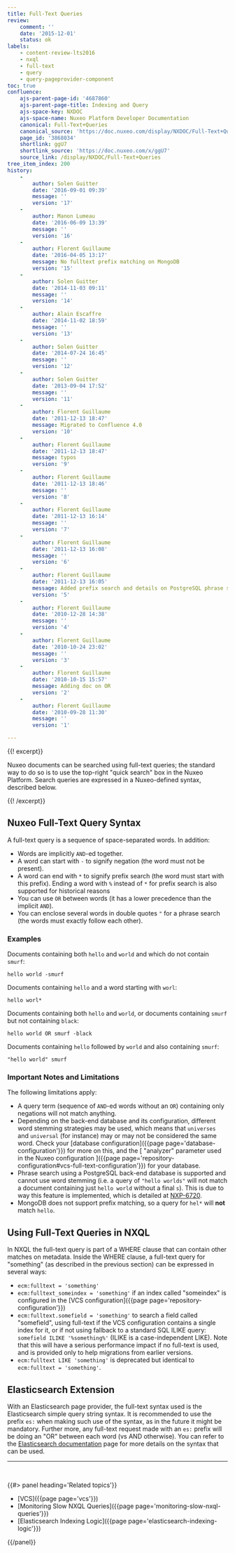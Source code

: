 ```yaml
---
title: Full-Text Queries
review:
    comment: ''
    date: '2015-12-01'
    status: ok
labels:
    - content-review-lts2016
    - nxql
    - full-text
    - query
    - query-pageprovider-component
toc: true
confluence:
    ajs-parent-page-id: '4687860'
    ajs-parent-page-title: Indexing and Query
    ajs-space-key: NXDOC
    ajs-space-name: Nuxeo Platform Developer Documentation
    canonical: Full-Text+Queries
    canonical_source: 'https://doc.nuxeo.com/display/NXDOC/Full-Text+Queries'
    page_id: '3868034'
    shortlink: ggU7
    shortlink_source: 'https://doc.nuxeo.com/x/ggU7'
    source_link: /display/NXDOC/Full-Text+Queries
tree_item_index: 200
history:
    -
        author: Solen Guitter
        date: '2016-09-01 09:39'
        message: ''
        version: '17'
    -
        author: Manon Lumeau
        date: '2016-06-09 13:39'
        message: ''
        version: '16'
    -
        author: Florent Guillaume
        date: '2016-04-05 13:17'
        message: No fulltext prefix matching on MongoDB
        version: '15'
    -
        author: Solen Guitter
        date: '2014-11-03 09:11'
        message: ''
        version: '14'
    -
        author: Alain Escaffre
        date: '2014-11-02 18:59'
        message: ''
        version: '13'
    -
        author: Solen Guitter
        date: '2014-07-24 16:45'
        message: ''
        version: '12'
    -
        author: Solen Guitter
        date: '2013-09-04 17:52'
        message: ''
        version: '11'
    -
        author: Florent Guillaume
        date: '2011-12-13 18:47'
        message: Migrated to Confluence 4.0
        version: '10'
    -
        author: Florent Guillaume
        date: '2011-12-13 18:47'
        message: typos
        version: '9'
    -
        author: Florent Guillaume
        date: '2011-12-13 18:46'
        message: ''
        version: '8'
    -
        author: Florent Guillaume
        date: '2011-12-13 16:14'
        message: ''
        version: '7'
    -
        author: Florent Guillaume
        date: '2011-12-13 16:08'
        message: ''
        version: '6'
    -
        author: Florent Guillaume
        date: '2011-12-13 16:05'
        message: Added prefix search and details on PostgreSQL phrase search.
        version: '5'
    -
        author: Florent Guillaume
        date: '2010-12-28 14:38'
        message: ''
        version: '4'
    -
        author: Florent Guillaume
        date: '2010-10-24 23:02'
        message: ''
        version: '3'
    -
        author: Florent Guillaume
        date: '2010-10-15 15:57'
        message: Adding doc on OR
        version: '2'
    -
        author: Florent Guillaume
        date: '2010-09-28 11:30'
        message: ''
        version: '1'

---
```

{{! excerpt}}

Nuxeo documents can be searched using full-text queries; the standard way to do so is to use the top-right "quick search" box in the Nuxeo Platform. Search queries are expressed in a Nuxeo-defined syntax, described below.

{{! /excerpt}}

## Nuxeo Full-Text Query Syntax

A full-text query is a sequence of space-separated words. In addition:

*   Words are implicitly `AND`-ed together.
*   A word can start with `-` to signify negation (the word must not be present).
*   A word can end with `*` to signify prefix search (the word must start with this prefix).
    Ending a word with `%` instead of `*` for prefix search is also supported for historical reasons
*   You can use `OR` between words (it has a lower precedence than the implicit `AND`).
*   You can enclose several words in double quotes `"` for a phrase search (the words must exactly follow each other).

### Examples

Documents containing both `hello` and `world` and which do not contain `smurf`:

```
hello world -smurf

```

Documents containing `hello` and a word starting with `worl`:

```
hello worl*

```

Documents containing both `hello` and `world`, or documents containing `smurf` but not containing `black`:

```
hello world OR smurf -black

```

Documents containing `hello` followed by `world` and also containing `smurf`:

```
"hello world" smurf

```

### Important Notes and Limitations

The following limitations apply:

*   A query term (sequence of `AND`-ed words without an `OR`) containing only negations will not match anything.
*   Depending on the back-end database and its configuration, different word stemming strategies may be used, which means that `universes` and `universal` (for instance) may or may not be considered the same word. Check your [database configuration]({{page page='database-configuration'}}) for more on this, and the [ "analyzer" parameter used in the Nuxeo configuration ]({{page page='repository-configuration#vcs-full-text-configuration'}}) for your database.
*   Phrase search using a PostgreSQL back-end database is supported and cannot use word stemming (i.e. a query of `"hello worlds"` will not match a document containing just `hello world` without a final `s`). This is due to way this feature is implemented, which is detailed at [NXP-6720](https://jira.nuxeo.com/browse/NXP-6720).
*   MongoDB does not support prefix matching, so a query for `hel*` will **not** match `hello`.

## Using Full-Text Queries in NXQL

In NXQL the full-text query is part of a WHERE clause that can contain other matches on metadata. Inside the WHERE clause, a full-text query for "something" (as described in the previous section) can be expressed in several ways:

*   `ecm:fulltext = 'something'`
*   `ecm:fulltext_someindex = 'something'` if an index called "someindex" is configured in the [VCS configuration]({{page page='repository-configuration'}})
*   `ecm:fulltext.somefield = 'something'` to search a field called "somefield", using full-text if the VCS configuration contains a single index for it, or if not using fallback to a standard SQL ILIKE query: `somefield ILIKE '%something%'` (ILIKE is a case-independent LIKE). Note that this will have a serious performance impact if no full-text is used, and is provided only to help migrations from earlier versions.
*   `ecm:fulltext LIKE 'something'` is deprecated but identical to `ecm:fulltext = 'something'`.

## Elasticsearch Extension

With an Elasticsearch page provider, the full-text syntax used is the Elasticsearch simple query string syntax. It is recommended to use the prefix `es:` when making such use of the syntax, as in the future it might be mandatory. Further more, any full-text request made with an `es:` prefix will be doing an "OR" between each word (vs AND otherwise). You can refer to the [Elasticsearch documentation](http://www.elasticsearch.org/guide/en/elasticsearch/reference/current/query-dsl-simple-query-string-query.html#_simple_query_string_syntax) page for more details on the syntax that can be used.

* * *

&nbsp;

<div class="row" data-equalizer data-equalize-on="medium"><div class="column medium-6">{{#> panel heading='Related topics'}}

- [VCS]({{page page='vcs'}})
- [Monitoring Slow NXQL Queries]({{page page='monitoring-slow-nxql-queries'}})
- [Elasticsearch Indexing Logic]({{page page='elasticsearch-indexing-logic'}})

{{/panel}}</div><div class="column medium-6">

&nbsp;

</div></div>
